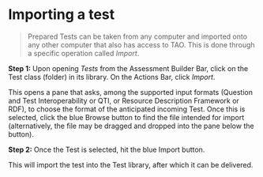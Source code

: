 # Importing a test

>Prepared Tests can be taken from any computer and imported onto any other computer that also has access to TAO. This is done through a specific operation called *Import*.

**Step 1:** Upon opening *Tests* from the Assessment Builder Bar, click on the Test class (folder) in its library. On the Actions Bar, click *Import*.

This opens a pane that asks, among the supported input formats (Question and Test Interoperability or QTI, or Resource Description Framework or RDF), to choose the format of the anticipated incoming Test. Once this is selected, click the blue Browse button to find the file intended for import (alternatively, the file may be dragged and dropped into the pane below the button). 

**Step 2:** Once the Test is selected, hit the blue Import button.

This will import the test into the Test library, after which it can be delivered.
